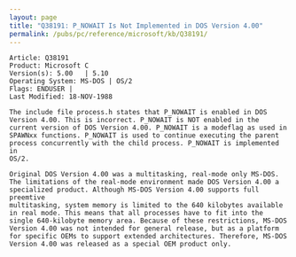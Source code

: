 ```yaml
---
layout: page
title: "Q38191: P_NOWAIT Is Not Implemented in DOS Version 4.00"
permalink: /pubs/pc/reference/microsoft/kb/Q38191/
---
```


	Article: Q38191
	Product: Microsoft C
	Version(s): 5.00   | 5.10
	Operating System: MS-DOS | OS/2
	Flags: ENDUSER |
	Last Modified: 18-NOV-1988
	
	The include file process.h states that P_NOWAIT is enabled in DOS
	Version 4.00. This is incorrect. P_NOWAIT is NOT enabled in the
	current version of DOS Version 4.00. P_NOWAIT is a modeflag as used in
	SPAWNxx functions. P_NOWAIT is used to continue executing the parent
	process concurrently with the child process. P_NOWAIT is implemented in
	OS/2.
	
	Original DOS Version 4.00 was a multitasking, real-mode only MS-DOS.
	The limitations of the real-mode environment made DOS Version 4.00 a
	specialized product. Although MS-DOS Version 4.00 supports full preemtive
	multitasking, system memory is limited to the 640 kilobytes available
	in real mode. This means that all processes have to fit into the
	single 640-kilobyte memory area. Because of these restrictions, MS-DOS
	Version 4.00 was not intended for general release, but as a platform
	for specific OEMs to support extended architectures. Therefore, MS-DOS
	Version 4.00 was released as a special OEM product only.
